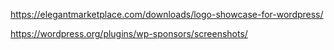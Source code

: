 
https://elegantmarketplace.com/downloads/logo-showcase-for-wordpress/

https://wordpress.org/plugins/wp-sponsors/screenshots/

